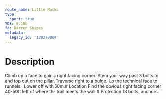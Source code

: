 ```yaml
---
route_name: Little Mochi
type:
  sport: true
YDS: 5.10b
fa: Darren Snipes
metadata:
  legacy_id: '120270800'
---
```

# Description
Climb up a face to gain a right facing corner. Stem your way past 3 bolts to and top out on the pillar. Traverse right to a bulge. Up the technical face to runnels.  Lower off with 60m.# Location
Find the obvious right facing corner 40-50ft left of where the trail meets the wall.# Protection
13 bolts, anchors